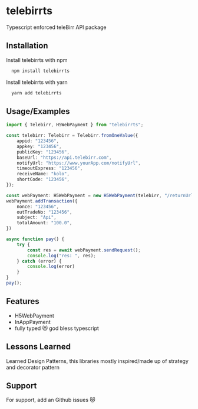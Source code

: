 
# telebirrts

Typescript enforced teleBirr API package


## Installation

Install telebirrts with npm

```bash
  npm install telebirrts
```
    
Install telebirrts with yarn

```bash
  yarn add telebirrts
```
## Usage/Examples

```ts
import { Telebirr, H5WebPayment } from "telebirrts";

const telebirr: Telebirr = Telebirr.fromOneValue({
    appid: "123456",
    appkey: "123456",
    publicKey: "123456",
    baseUrl: "https://api.telebirr.com",
    notifyUrl: "https://www.yourApp.com/notifyUrl",
    timeoutExpress: "123456",
    receiveName: "kolo",
    shortCode: "123456",
});

const webPayment: H5WebPayment = new H5WebPayment(telebirr, "/returnUrl");
webPayment.addTransaction({
    nonce: "123456",
    outTradeNo: "123456",
    subject: "Api",
    totalAmount: "100.0",
})

async function pay() {
    try {
        const res = await webPayment.sendRequest();
        console.log("res: ", res);
    } catch (error) {
        console.log(error)
    }
}
pay();

```


## Features

- H5WebPayment
- InAppPayment
- fully typed 😻 god bless typescript


## Lessons Learned

Learned Design Patterns, this libraries mostly inspired/made up of strategy and decorator pattern
## Support

For support, add an Github issues 😻

